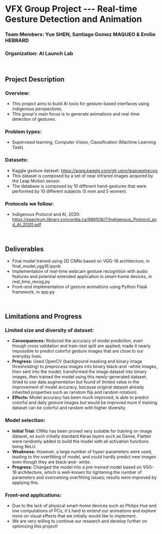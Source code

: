 # VFX Group Project --- Real-time Gesture Detection and Animation
### Team Members: Yue SHEN, Santiago Gomez MAQUEO & Emilie HEBRARD
### Organization: AI Launch Lab
<br />

## Project Description
### Overview:
- This project aims to build AI tools for gesture-based interfaces using indigenous perspectives.
- This group's main focus is to generate animations and real-time detection of gestures.
### Problem types:
- Supervised learning, Computer Vision, Classification (Machine Learning Task).
### Datasets:
 - Kaggle gesture dataset: https://www.kaggle.com/gti-upm/leapgestrecog
 - This dataset is composed by a set of near infrared images acquired by the Leap Motion sensor.
 - The database is composed by 10 different hand-gestures that were performed by 10 different subjects (5 men and 5 women).
### Protocols we follow:
 - Indigenous Protocol and AI, 2020: https://spectrum.library.concordia.ca/986506/7/Indigenous_Protocol_and_AI_2020.pdf
 <br />
 
 ## Deliverables
 - Final model trained using 2D CNNs based on VGG-16 architecture, in final_model_vgg16.ipynb
 - Implementation of real-time webcam gesture recognition with audio features and potential extended application in smart-home devices, in real_time_recog.py
 - Front-end implementation of gesture animations using Python Flask framework, in app.py
<br />

## Limitations and Progress
### Limited size and diversity of dataset:
  - **Consequences:** Reduced the accuracy of model prediction, even though cross validation and train-test split are applied;
    made it nearly impossible to predict colorful gesture images that are close to our everyday lives.
  - **Progress:** Used OpenCV (background masking and binary image thresholding) to preprocess images into binary black-and -white images, then sent into the model;
    transformed the image dataset into binary images, then trained the model using this newly-generated dataset; 
    (tried to use data augmentation but found of limited value in the improvement of model accuracy, because original dataset already inherited properties such as ramdom flip and     random rotation).
  - **Effects:** Model accuracy has been much improved, is able to predict colorful and daily gesture images but would be improved more if training dataset can be colorful and         random with higher diversity.
### Model selection:
  - **Initial Trial:** CNNs has been proved very suitable for training on image dataset, as such initially standard Keras layers such as Dense, Flatten were randomly added to         build the model with all activation functions being ReLU.
  - **Weakness:** However, a large number of hyper-parameters were used, leading to the overfitting of model, and could hardly predict new images even though they are black-and-       white.
  - **Progress:** Changed the model into a pre-trained model based on VGG-16 architecture, which is well-known for lightening the number of parameters and overcoming overfitting       issues; results were improved by applying this.
### Front-end applications:
   - Due to the lack of physical smart-home devices such as Philips Hue and low computations of PCs, it's hard to extend our animations and explore more on visual effects that          we initially would like to implement.
   - We are very willing to continue our research and develop further on optimizing this project!
